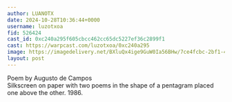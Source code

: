 ```yaml
---
author: LUANOTX
date: 2024-10-28T10:36:44+0000
username: luzotxoa
fid: 526424
cast_id: 0xc240a295f605cbcc462cc65dc5227ef36c2899f1
cast: https://warpcast.com/luzotxoa/0xc240a295
image: https://imagedelivery.net/BXluQx4ige9GuW0Ia56BHw/7ce4fcbc-2bf1-4317-628c-f4f3495a6800/original
layout: post
---
```

Poem by Augusto de Campos  
Silkscreen on paper with two poems in the shape of a pentagram placed one above the other. 1986.  

<img src='https://imagedelivery.net/BXluQx4ige9GuW0Ia56BHw/7ce4fcbc-2bf1-4317-628c-f4f3495a6800/original' alt='' referrerpolicy='no-referrer'/>